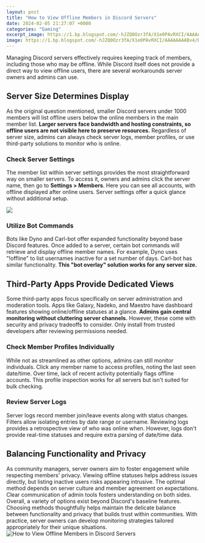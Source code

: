 ```yaml
---
layout: post
title: "How to View Offline Members in Discord Servers"
date: 2024-02-05 21:27:07 +0000
categories: "Gaming"
excerpt_image: https://1.bp.blogspot.com/-hJZQ0Ozr3fA/X1e0PAvRXCI/AAAAAAAABv4/B_tGcHKIlB4SKT_mUvh06KTQ6PkTvQqTQCLcBGAsYHQ/s1600/howtoappearofflineondiscord.jpg
image: https://1.bp.blogspot.com/-hJZQ0Ozr3fA/X1e0PAvRXCI/AAAAAAAABv4/B_tGcHKIlB4SKT_mUvh06KTQ6PkTvQqTQCLcBGAsYHQ/s1600/howtoappearofflineondiscord.jpg
---
```


Managing Discord servers effectively requires keeping track of members, including those who may be offline. While Discord itself does not provide a direct way to view offline users, there are several workarounds server owners and admins can use.
## Server Size Determines Display 
As the original question mentioned, smaller Discord servers under 1000 members will list offline users below the online members in the main member list. **Larger servers face bandwidth and hosting constraints, so offline users are not visible here to preserve resources.** Regardless of server size, admins can always check server logs, member profiles, or use third-party solutions to monitor who is online.
### Check Server Settings 
The member list within server settings provides the most straightforward way on smaller servers. To access it, owners and admins click the server name, then go to **Settings > Members**. Here you can see all accounts, with offline displayed after online users. Server settings offer a quick glance without additional setup. 

![](https://enjoytechlife.com/wp-content/uploads/2021/08/3-2.jpg)
### Utilize Bot Commands
Bots like Dyno and Carl-bot offer expanded functionality beyond base Discord features. Once added to a server, certain bot commands will retrieve and display offline member names. For example, Dyno uses "!offline" to list usernames inactive for a set number of days. Carl-bot has similar functionality. **This "bot overlay" solution works for any server size.**
## Third-Party Apps Provide Dedicated Views
Some third-party apps focus specifically on server administration and moderation tools. Apps like Galaxy, Nadeko, and Maestro have dashboard features showing online/offline statuses at a glance. **Admins gain central monitoring without cluttering server channels.** However, these come with security and privacy tradeoffs to consider. Only install from trusted developers after reviewing permissions needed.
### Check Member Profiles Individually 
While not as streamlined as other options, admins can still monitor individuals. Click any member name to access profiles, noting the last seen date/time. Over time, lack of recent activity potentially flags offline accounts. This profile inspection works for all servers but isn't suited for bulk checking. 
### Review Server Logs
Server logs record member join/leave events along with status changes. Filters allow isolating entries by date range or username. Reviewing logs provides a retrospective view of who was online when. However, logs don't provide real-time statuses and require extra parsing of date/time data. 
## Balancing Functionality and Privacy 
As community managers, server owners aim to foster engagement while respecting members' privacy. Viewing offline statuses helps address issues directly, but listing inactive users risks appearing intrusive. The optimal method depends on server culture and member agreement on expectations. Clear communication of admin tools fosters understanding on both sides.
Overall, a variety of options exist beyond Discord's baseline features. Choosing methods thoughtfully helps maintain the delicate balance between functionality and privacy that builds trust within communities. With practice, server owners can develop monitoring strategies tailored appropriately for their unique situations.
![How to View Offline Members in Discord Servers](https://1.bp.blogspot.com/-hJZQ0Ozr3fA/X1e0PAvRXCI/AAAAAAAABv4/B_tGcHKIlB4SKT_mUvh06KTQ6PkTvQqTQCLcBGAsYHQ/s1600/howtoappearofflineondiscord.jpg)
